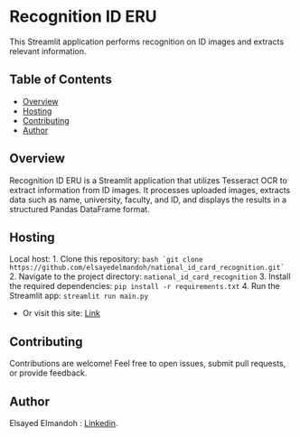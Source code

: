 # Recognition ID ERU

This Streamlit application performs recognition on ID images and extracts relevant information.

## Table of Contents

- [Overview](#overview)
- [Hosting](#hosting)
- [Contributing](#contributing)
- [Author](#author)

## Overview

Recognition ID ERU is a Streamlit application that utilizes Tesseract OCR to extract information from ID images. It processes uploaded images, extracts data such as name, university, faculty, and ID, and displays the results in a structured Pandas DataFrame format.

## Hosting
Local host:
        1. Clone this repository: 
            ```bash
                `git clone https://github.com/elsayedelmandoh/national_id_card_recognition.git`
            ```
        2. Navigate to the project directory: `national_id_card_recognition`
        3. Install the required dependencies: `pip install -r requirements.txt`
        4. Run the Streamlit app: `streamlit run main.py`
   
- Or visit this site:
        [Link](https://code-evaluator-aypzh9o5p2xmsbmeepj8d7.streamlit.app/)

## Contributing
  Contributions are welcome! Feel free to open issues, submit pull requests, or provide feedback.

## Author
  Elsayed Elmandoh : [Linkedin](https://www.linkedin.com/in/elsayed-elmandoh-77544428a/).
